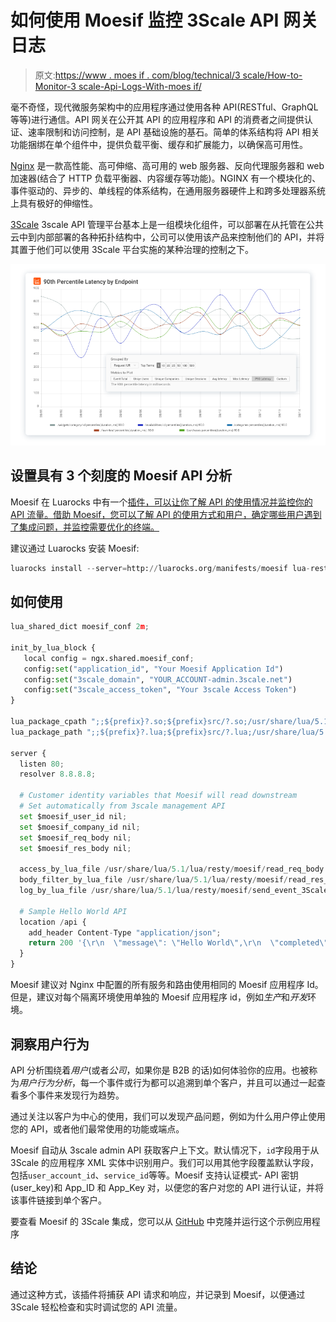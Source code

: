 # 如何使用 Moesif 监控 3Scale API 网关日志

> 原文:[https://www . moes if . com/blog/technical/3 scale/How-to-Monitor-3 scale-Api-Logs-With-moes if/](https://www.moesif.com/blog/technical/3scale/How-to-Monitor-3Scale-Api-Logs-With-Moesif/)

毫不奇怪，现代微服务架构中的应用程序通过使用各种 API(RESTful、GraphQL 等等)进行通信。API 网关在公开其 API 的应用程序和 API 的消费者之间提供认证、速率限制和访问控制，是 API 基础设施的基石。简单的体系结构将 API 相关功能捆绑在单个组件中，提供负载平衡、缓存和扩展能力，以确保高可用性。

[Nginx](https://www.nginx.com/) 是一款高性能、高可伸缩、高可用的 web 服务器、反向代理服务器和 web 加速器(结合了 HTTP 负载平衡器、内容缓存等功能)。NGINX 有一个模块化的、事件驱动的、异步的、单线程的体系结构，在通用服务器硬件上和跨多处理器系统上具有极好的伸缩性。

[3Scale](https://www.3scale.net/) 3scale API 管理平台基本上是一组模块化组件，可以部署在从托管在公共云中到内部部署的各种拓扑结构中，公司可以使用该产品来控制他们的 API，并将其置于他们可以使用 3Scale 平台实施的某种治理的控制之下。

![Which RESTful endpoints have high 90th percentile latency?](img/ed1a1e6bf45c8c8ac7814eb344cf5151.png)

## 设置具有 3 个刻度的 Moesif API 分析

Moesif 在 Luarocks 中有一个[插件，可以让你了解 API 的使用情况并监控你的 API 流量。借助 Moesif，您可以了解 API 的使用方式和用户，确定哪些用户遇到了集成问题，并监控需要优化的终端。](https://luarocks.org/modules/moesif/lua-resty-moesif)

建议通过 Luarocks 安装 Moesif:

```py
luarocks install --server=http://luarocks.org/manifests/moesif lua-resty-moesif 
```

## 如何使用

```py
lua_shared_dict moesif_conf 2m;

init_by_lua_block {
   local config = ngx.shared.moesif_conf;
   config:set("application_id", "Your Moesif Application Id")
   config:set("3scale_domain", "YOUR_ACCOUNT-admin.3scale.net")
   config:set("3scale_access_token", "Your 3scale Access Token")
}

lua_package_cpath ";;${prefix}?.so;${prefix}src/?.so;/usr/share/lua/5.1/lua/resty/moesif/?.so;/usr/share/lua/5.1/?.so;/usr/lib64/lua/5.1/?.so;/usr/lib/lua/5.1/?.so;/usr/local/openresty/luajit/share/lua/5.1/lua/resty?.so";
lua_package_path ";;${prefix}?.lua;${prefix}src/?.lua;/usr/share/lua/5.1/lua/resty/moesif/?.lua;/usr/share/lua/5.1/?.lua;/usr/lib64/lua/5.1/?.lua;/usr/lib/lua/5.1/?.lua;/usr/local/openresty/luajit/share/lua/5.1/lua/resty?.lua";

server {
  listen 80;
  resolver 8.8.8.8;

  # Customer identity variables that Moesif will read downstream
  # Set automatically from 3scale management API
  set $moesif_user_id nil;
  set $moesif_company_id nil;
  set $moesif_req_body nil;
  set $moesif_res_body nil;

  access_by_lua_file /usr/share/lua/5.1/lua/resty/moesif/read_req_body.lua;
  body_filter_by_lua_file /usr/share/lua/5.1/lua/resty/moesif/read_res_body.lua;
  log_by_lua_file /usr/share/lua/5.1/lua/resty/moesif/send_event_3Scale.lua;

  # Sample Hello World API
  location /api {
    add_header Content-Type "application/json";
    return 200 '{\r\n  \"message\": \"Hello World\",\r\n  \"completed\": true\r\n}';
  }
} 
```

Moesif 建议对 Nginx 中配置的所有服务和路由使用相同的 Moesif 应用程序 Id。但是，建议对每个隔离环境使用单独的 Moesif 应用程序 id，例如*生产*和*开发*环境。

## 洞察用户行为

API 分析围绕着*用户*(或者*公司*，如果你是 B2B 的话)如何体验你的应用。也被称为*用户行为分析*，每一个事件或行为都可以追溯到单个客户，并且可以通过一起查看多个事件来发现行为趋势。

通过关注以客户为中心的使用，我们可以发现产品问题，例如为什么用户停止使用您的 API，或者他们最常使用的功能或端点。

Moesif 自动从 3scale admin API 获取客户上下文。默认情况下，`id`字段用于从 3Scale 的应用程序 XML 实体中识别用户。我们可以用其他字段覆盖默认字段，包括`user_account_id`、`service_id`等等。Moesif 支持认证模式- API 密钥(user_key)和 App_ID 和 App_Key 对，以便您的客户对您的 API 进行认证，并将该事件链接到单个客户。

要查看 Moesif 的 3Scale 集成，您可以从 [GitHub](https://github.com/Moesif/moesif-3scale-api-gateway-example) 中克隆并运行这个示例应用程序

## 结论

通过这种方式，该插件将捕获 API 请求和响应，并记录到 Moesif，以便通过 3Scale 轻松检查和实时调试您的 API 流量。